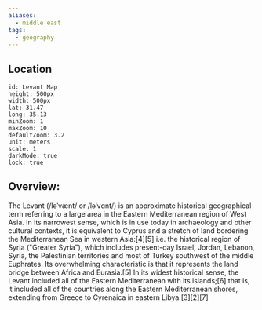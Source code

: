 ```yaml
---
aliases:
  - middle east
tags:
  - geography
---
```


## Location

```leaflet
id: Levant Map
height: 500px
width: 500px
lat: 31.47
long: 35.13
minZoom: 1
maxZoom: 10
defaultZoom: 3.2
unit: meters
scale: 1
darkMode: true
lock: true
```

## Overview:

The Levant (/ləˈvænt/ or /ləˈvɑnt/) is an approximate historical geographical term referring to a large area in the Eastern Mediterranean region of West Asia. In its narrowest sense, which is in use today in archaeology and other cultural contexts, it is equivalent to Cyprus and a stretch of land bordering the Mediterranean Sea in western Asia:[4][5] i.e. the historical region of Syria ("Greater Syria"), which includes present-day Israel, Jordan, Lebanon, Syria, the Palestinian territories and most of Turkey southwest of the middle Euphrates. Its overwhelming characteristic is that it represents the land bridge between Africa and Eurasia.[5] In its widest historical sense, the Levant included all of the Eastern Mediterranean with its islands;[6] that is, it included all of the countries along the Eastern Mediterranean shores, extending from Greece to Cyrenaica in eastern Libya.[3][2][7]
